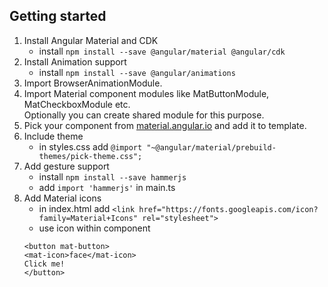 ## Getting started

1. Install Angular Material and CDK
   - install ```npm install --save @angular/material @angular/cdk```
2. Install Animation support  
   - install ```npm install --save @angular/animations```
3. Import BrowserAnimationModule.  
4. Import Material component modules like MatButtonModule, MatCheckboxModule etc.  
Optionally you can create shared module for this purpose.  
5. Pick your component from [material.angular.io](http://material.angular.io) and add it to template.  
6. Include theme 
   - in styles.css add  ```@import "~@angular/material/prebuild-themes/pick-theme.css";```
7. Add gesture support  
   - install ```npm install --save hammerjs```  
   - add ```import 'hammerjs'``` in main.ts     
8. Add Material icons 
   - in index.html add  ```<link href="https://fonts.googleapis.com/icon?family=Material+Icons" rel="stylesheet">```
   - use icon within component
    ```
    <button mat-button>
    <mat-icon>face</mat-icon>
    Click me!
    </button>
    ```
